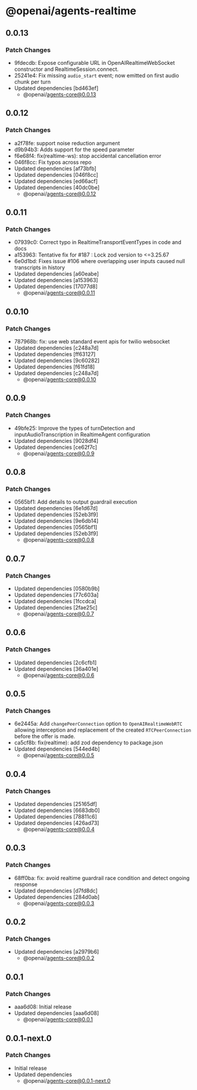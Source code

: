 # @openai/agents-realtime

## 0.0.13

### Patch Changes

- 9fdecdb: Expose configurable URL in OpenAIRealtimeWebSocket constructor and RealtimeSession.connect.
- 25241e4: Fix missing `audio_start` event; now emitted on first audio chunk per turn
- Updated dependencies [bd463ef]
  - @openai/agents-core@0.0.13

## 0.0.12

### Patch Changes

- a2f78fe: support noise reduction argument
- d9b94b3: Adds support for the speed parameter
- f6e68f4: fix(realtime-ws): stop accidental cancellation error
- 046f8cc: Fix typos across repo
- Updated dependencies [af73bfb]
- Updated dependencies [046f8cc]
- Updated dependencies [ed66acf]
- Updated dependencies [40dc0be]
  - @openai/agents-core@0.0.12

## 0.0.11

### Patch Changes

- 07939c0: Correct typo in RealtimeTransportEventTypes in code and docs
- a153963: Tentative fix for #187 : Lock zod version to <=3.25.67
- 6e0d1bd: Fixes issue #106 where overlapping user inputs caused null transcripts in history
- Updated dependencies [a60eabe]
- Updated dependencies [a153963]
- Updated dependencies [17077d8]
  - @openai/agents-core@0.0.11

## 0.0.10

### Patch Changes

- 787968b: fix: use web standard event apis for twilio websocket
- Updated dependencies [c248a7d]
- Updated dependencies [ff63127]
- Updated dependencies [9c60282]
- Updated dependencies [f61fd18]
- Updated dependencies [c248a7d]
  - @openai/agents-core@0.0.10

## 0.0.9

### Patch Changes

- 49bfe25: Improve the types of turnDetection and inputAudioTranscription in RealtimeAgent configuration
- Updated dependencies [9028df4]
- Updated dependencies [ce62f7c]
  - @openai/agents-core@0.0.9

## 0.0.8

### Patch Changes

- 0565bf1: Add details to output guardrail execution
- Updated dependencies [6e1d67d]
- Updated dependencies [52eb3f9]
- Updated dependencies [9e6db14]
- Updated dependencies [0565bf1]
- Updated dependencies [52eb3f9]
  - @openai/agents-core@0.0.8

## 0.0.7

### Patch Changes

- Updated dependencies [0580b9b]
- Updated dependencies [77c603a]
- Updated dependencies [1fccdca]
- Updated dependencies [2fae25c]
  - @openai/agents-core@0.0.7

## 0.0.6

### Patch Changes

- Updated dependencies [2c6cfb1]
- Updated dependencies [36a401e]
  - @openai/agents-core@0.0.6

## 0.0.5

### Patch Changes

- 6e2445a: Add `changePeerConnection` option to `OpenAIRealtimeWebRTC` allowing interception
  and replacement of the created `RTCPeerConnection` before the offer is made.
- ca5cf8b: fix(realtime): add zod dependency to package.json
- Updated dependencies [544ed4b]
  - @openai/agents-core@0.0.5

## 0.0.4

### Patch Changes

- Updated dependencies [25165df]
- Updated dependencies [6683db0]
- Updated dependencies [78811c6]
- Updated dependencies [426ad73]
  - @openai/agents-core@0.0.4

## 0.0.3

### Patch Changes

- 68ff0ba: fix: avoid realtime guardrail race condition and detect ongoing response
- Updated dependencies [d7fd8dc]
- Updated dependencies [284d0ab]
  - @openai/agents-core@0.0.3

## 0.0.2

### Patch Changes

- Updated dependencies [a2979b6]
  - @openai/agents-core@0.0.2

## 0.0.1

### Patch Changes

- aaa6d08: Initial release
- Updated dependencies [aaa6d08]
  - @openai/agents-core@0.0.1

## 0.0.1-next.0

### Patch Changes

- Initial release
- Updated dependencies
  - @openai/agents-core@0.0.1-next.0
